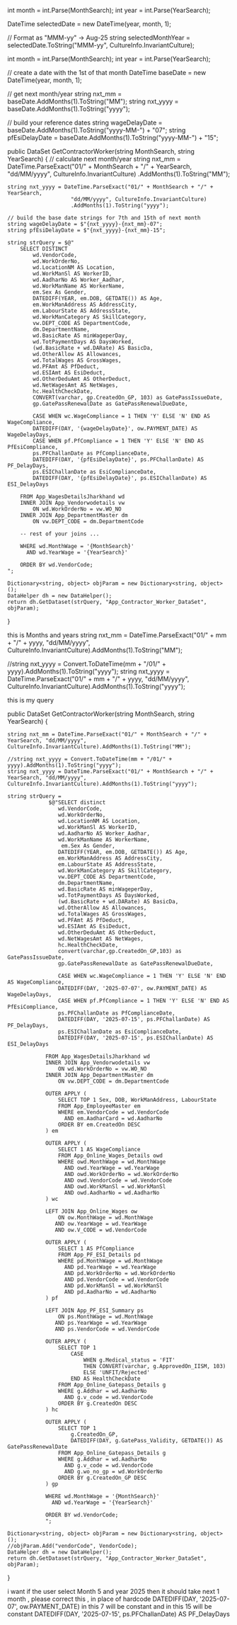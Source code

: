 int month = int.Parse(MonthSearch);
int year = int.Parse(YearSearch);

DateTime selectedDate = new DateTime(year, month, 1);

// Format as "MMM-yy" → Aug-25
string selectedMonthYear = selectedDate.ToString("MMM-yy", CultureInfo.InvariantCulture);



int month = int.Parse(MonthSearch);
int year = int.Parse(YearSearch);

// create a date with the 1st of that month
DateTime baseDate = new DateTime(year, month, 1);

// get next month/year
string nxt_mm = baseDate.AddMonths(1).ToString("MM");
string nxt_yyyy = baseDate.AddMonths(1).ToString("yyyy");

// build your reference dates
string wageDelayDate = baseDate.AddMonths(1).ToString("yyyy-MM-") + "07";
string pfEsiDelayDate = baseDate.AddMonths(1).ToString("yyyy-MM-") + "15";




public DataSet GetContractorWorker(string MonthSearch, string YearSearch)
{
    // calculate next month/year
    string nxt_mm = DateTime.ParseExact("01/" + MonthSearch + "/" + YearSearch,
                        "dd/MM/yyyy", CultureInfo.InvariantCulture)
                        .AddMonths(1).ToString("MM");

    string nxt_yyyy = DateTime.ParseExact("01/" + MonthSearch + "/" + YearSearch,
                        "dd/MM/yyyy", CultureInfo.InvariantCulture)
                        .AddMonths(1).ToString("yyyy");

    // build the base date strings for 7th and 15th of next month
    string wageDelayDate = $"{nxt_yyyy}-{nxt_mm}-07";  
    string pfEsiDelayDate = $"{nxt_yyyy}-{nxt_mm}-15";

    string strQuery = $@"
        SELECT DISTINCT
            wd.VendorCode,
            wd.WorkOrderNo,
            wd.LocationNM AS Location,
            wd.WorkManSl AS WorkerID,
            wd.AadharNo AS Worker_Aadhar,
            wd.WorkManName AS WorkerName,
            em.Sex As Gender,   
            DATEDIFF(YEAR, em.DOB, GETDATE()) AS Age,
            em.WorkManAddress AS AddressCity,
            em.LabourState AS AddressState,
            wd.WorkManCategory AS SkillCategory,
            vw.DEPT_CODE AS DepartmentCode,
            dm.DepartmentName,
            wd.BasicRate AS minWageperDay,
            wd.TotPaymentDays AS DaysWorked,
            (wd.BasicRate + wd.DARate) AS BasicDa,
            wd.OtherAllow AS Allowances,
            wd.TotalWages AS GrossWages,
            wd.PFAmt AS PfDeduct,
            wd.ESIAmt AS EsiDeduct,
            wd.OtherDeduAmt AS OtherDeduct,
            wd.NetWagesAmt AS NetWages,
            hc.HealthCheckDate,
            CONVERT(varchar, gp.CreatedOn_GP, 103) as GatePassIssueDate,
            gp.GatePassRenewalDate as GatePassRenewalDueDate,

            CASE WHEN wc.WageCompliance = 1 THEN 'Y' ELSE 'N' END AS WageCompliance,
            DATEDIFF(DAY, '{wageDelayDate}', ow.PAYMENT_DATE) AS WageDelayDays,
            CASE WHEN pf.PfCompliance = 1 THEN 'Y' ELSE 'N' END AS PfEsiCompliance,
            ps.PFChallanDate as PfComplianceDate,
            DATEDIFF(DAY, '{pfEsiDelayDate}', ps.PFChallanDate) AS PF_DelayDays,
            ps.ESIChallanDate as EsiComplianceDate,
            DATEDIFF(DAY, '{pfEsiDelayDate}', ps.ESIChallanDate) AS ESI_DelayDays

        FROM App_WagesDetailsJharkhand wd
        INNER JOIN App_Vendorwodetails vw 
            ON wd.WorkOrderNo = vw.WO_NO
        INNER JOIN App_DepartmentMaster dm 
            ON vw.DEPT_CODE = dm.DepartmentCode

        -- rest of your joins ...

        WHERE wd.MonthWage = '{MonthSearch}' 
          AND wd.YearWage = '{YearSearch}'

        ORDER BY wd.VendorCode;
    ";

    Dictionary<string, object> objParam = new Dictionary<string, object>();
    DataHelper dh = new DataHelper();
    return dh.GetDataset(strQuery, "App_Contractor_Worker_DataSet", objParam);
}




this is Months and years 
string nxt_mm = DateTime.ParseExact("01/" + mm + "/" + yyyy, "dd/MM/yyyy", CultureInfo.InvariantCulture).AddMonths(1).ToString("MM");

 //string nxt_yyyy = Convert.ToDateTime(mm + "/01/" + yyyy).AddMonths(1).ToString("yyyy");
 string nxt_yyyy = DateTime.ParseExact("01/" + mm + "/" + yyyy, "dd/MM/yyyy", CultureInfo.InvariantCulture).AddMonths(1).ToString("yyyy");


this is my query 

public DataSet GetContractorWorker(string MonthSearch, string YearSearch)
{

    string nxt_mm = DateTime.ParseExact("01/" + MonthSearch + "/" + YearSearch, "dd/MM/yyyy", CultureInfo.InvariantCulture).AddMonths(1).ToString("MM");

    //string nxt_yyyy = Convert.ToDateTime(mm + "/01/" + yyyy).AddMonths(1).ToString("yyyy");
    string nxt_yyyy = DateTime.ParseExact("01/" + MonthSearch + "/" + YearSearch, "dd/MM/yyyy", CultureInfo.InvariantCulture).AddMonths(1).ToString("yyyy");

    string strQuery =
                 $@"SELECT distinct
                    wd.VendorCode,
                    wd.WorkOrderNo,
                    wd.LocationNM AS Location,
                    wd.WorkManSl AS WorkerID,
                    wd.AadharNo AS Worker_Aadhar,
                    wd.WorkManName AS WorkerName,
                     em.Sex As Gender,   
                    DATEDIFF(YEAR, em.DOB, GETDATE()) AS Age,
                    em.WorkManAddress AS AddressCity,
                    em.LabourState AS AddressState,
                    wd.WorkManCategory AS SkillCategory,
                    vw.DEPT_CODE AS DepartmentCode,
                    dm.DepartmentName,
                    wd.BasicRate AS minWageperDay,
                    wd.TotPaymentDays AS DaysWorked,
                    (wd.BasicRate + wd.DARate) AS BasicDa,
                    wd.OtherAllow AS Allowances,
                    wd.TotalWages AS GrossWages,
                    wd.PFAmt AS PfDeduct,
                    wd.ESIAmt AS EsiDeduct,
                    wd.OtherDeduAmt AS OtherDeduct,
                    wd.NetWagesAmt AS NetWages,
                    hc.HealthCheckDate,
                    convert(varchar,gp.CreatedOn_GP,103) as GatePassIssueDate,
                    gp.GatePassRenewalDate as GatePassRenewalDueDate,

                    CASE WHEN wc.WageCompliance = 1 THEN 'Y' ELSE 'N' END AS WageCompliance,
                    DATEDIFF(DAY, '2025-07-07', ow.PAYMENT_DATE) AS WageDelayDays,
                    CASE WHEN pf.PfCompliance = 1 THEN 'Y' ELSE 'N' END AS PfEsiCompliance,
                    ps.PFChallanDate as PfComplianceDate,
                    DATEDIFF(DAY, '2025-07-15', ps.PFChallanDate) AS PF_DelayDays,
                    ps.ESIChallanDate as EsiComplianceDate,
                    DATEDIFF(DAY, '2025-07-15', ps.ESIChallanDate) AS ESI_DelayDays

                FROM App_WagesDetailsJharkhand wd
                INNER JOIN App_Vendorwodetails vw 
                    ON wd.WorkOrderNo = vw.WO_NO
                INNER JOIN App_DepartmentMaster dm 
                    ON vw.DEPT_CODE = dm.DepartmentCode

                OUTER APPLY (
                    SELECT TOP 1 Sex, DOB, WorkManAddress, LabourState
                    FROM App_EmployeeMaster em
                    WHERE em.VendorCode = wd.VendorCode 
                      AND em.AadharCard = wd.AadharNo
                    ORDER BY em.CreatedOn DESC
                ) em

                OUTER APPLY (
                    SELECT 1 AS WageCompliance
                    FROM App_Online_Wages_Details owd
                    WHERE owd.MonthWage = wd.MonthWage
                      AND owd.YearWage = wd.YearWage
                      AND owd.WorkOrderNo = wd.WorkOrderNo
                      AND owd.VendorCode = wd.VendorCode
                      AND owd.WorkManSl = wd.WorkManSl
                      AND owd.AadharNo = wd.AadharNo
                ) wc

                LEFT JOIN App_Online_Wages ow
                    ON ow.MonthWage = wd.MonthWage
                   AND ow.YearWage = wd.YearWage
                   AND ow.V_CODE = wd.VendorCode

                OUTER APPLY (
                    SELECT 1 AS PfCompliance
                    FROM App_PF_ESI_Details pd
                    WHERE pd.MonthWage = wd.MonthWage
                      AND pd.YearWage = wd.YearWage
                      AND pd.WorkOrderNo = wd.WorkOrderNo
                      AND pd.VendorCode = wd.VendorCode
                      AND pd.WorkManSl = wd.WorkManSl
                      AND pd.AadharNo = wd.AadharNo
                ) pf

                LEFT JOIN App_PF_ESI_Summary ps
                    ON ps.MonthWage = wd.MonthWage
                   AND ps.YearWage = wd.YearWage
                   AND ps.VendorCode = wd.VendorCode

                OUTER APPLY (
                    SELECT TOP 1 
                        CASE 
                            WHEN g.Medical_status = 'FIT' 
                            THEN CONVERT(varchar, g.ApprovedOn_IISM, 103) 
                            ELSE 'UNFIT/Rejected' 
                        END AS HealthCheckDate
                    FROM App_Online_Gatepass_Details g
                    WHERE g.Addhar = wd.AadharNo 
                      AND g.v_code = wd.VendorCode
                    ORDER BY g.CreatedOn DESC
                ) hc

                OUTER APPLY (
                    SELECT TOP 1 
                        g.CreatedOn_GP,
                        DATEDIFF(DAY, g.GatePass_Validity, GETDATE()) AS GatePassRenewalDate
                    FROM App_Online_Gatepass_Details g
                    WHERE g.Addhar = wd.AadharNo
                      AND g.v_code = wd.VendorCode
                      AND g.wo_no_gp = wd.WorkOrderNo
                    ORDER BY g.CreatedOn_GP DESC
                ) gp

                WHERE wd.MonthWage = '{MonthSearch}' 
                  AND wd.YearWage = '{YearSearch}'

                ORDER BY wd.VendorCode;
                ";

    Dictionary<string, object> objParam = new Dictionary<string, object>();
    //objParam.Add("vendorCode", VendorCode);
    DataHelper dh = new DataHelper();
    return dh.GetDataset(strQuery, "App_Contractor_Worker_DataSet", objParam);

}

i want if the user select Month 5 and year 2025 then it should take next 1 month , please correct this , in place of hardcode DATEDIFF(DAY, '2025-07-07', ow.PAYMENT_DATE) in this 7 will be constant and in this 15 will be constant DATEDIFF(DAY, '2025-07-15', ps.PFChallanDate) AS PF_DelayDays
